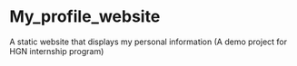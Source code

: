 # My_profile_website
A static website that displays my personal information (A demo project for HGN internship program)
